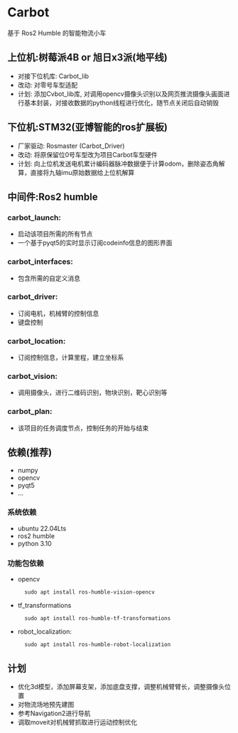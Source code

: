 # Carbot
基于 Ros2 Humble 的智能物流小车

## 上位机:树莓派4B or 旭日x3派(地平线)
- 对接下位机库: Carbot_lib
- 改动: 对零号车型适配
- 计划: 添加Cvbot_lib库, 对调用opencv摄像头识别以及网页推流摄像头画面进行基本封装，对接收数据的python线程进行优化，随节点关闭后自动销毁

## 下位机:STM32(亚博智能的ros扩展板)
- 厂家驱动: Rosmaster (Carbot_Driver)  
- 改动: 将原保留位0号车型改为项目Carbot车型硬件  
- 计划: 向上位机发送电机累计编码器脉冲数据便于计算odom，删除姿态角解算，直接将九轴imu原始数据给上位机解算

## 中间件:Ros2 humble

### carbot_launch:
- 启动该项目所需的所有节点
- 一个基于pyqt5的实时显示订阅codeinfo信息的图形界面

### carbot_interfaces:
- 包含所需的自定义消息

### carbot_driver: 
- 订阅电机，机械臂的控制信息
- 键盘控制

### carbot_location: 
- 订阅控制信息，计算里程，建立坐标系 

### carbot_vision:
- 调用摄像头，进行二维码识别，物块识别，靶心识别等

### carbot_plan:
- 该项目的任务调度节点，控制任务的开始与结束


## 依赖(推荐)
- numpy
- opencv
- pyqt5
- ...

### 系统依赖
- ubuntu 22.04Lts
- ros2 humble
- python 3.10

### 功能包依赖
- opencv

        sudo apt install ros-humble-vision-opencv

- tf_transformations

        sudo apt install ros-humble-tf-transformations

- robot_localization:  

        sudo apt install ros-humble-robot-localization

## 计划
- 优化3d模型，添加屏幕支架，添加底盘支撑，调整机械臂臂长，调整摄像头位置
- 对物流场地预先建图
- 参考Navigation2进行导航
- 调取moveit对机械臂抓取进行运动控制优化